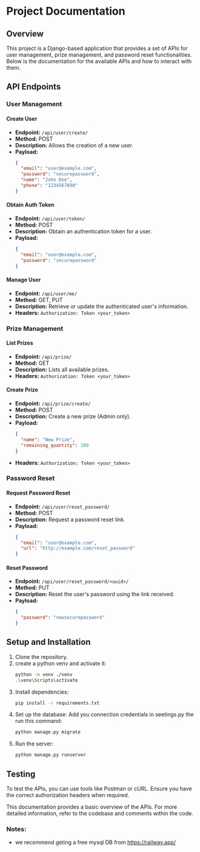 # Project Documentation

## Overview
This project is a Django-based application that provides a set of APIs for user management, prize management, and password reset functionalities. Below is the documentation for the available APIs and how to interact with them.

## API Endpoints

### User Management

#### Create User
- **Endpoint:** `/api/user/create/`
- **Method:** POST
- **Description:** Allows the creation of a new user.
- **Payload:**
  ```json
  {
    "email": "user@example.com",
    "password": "securepassword",
    "name": "John Doe",
    "phone": "1234567890"
  }
  ```

#### Obtain Auth Token
- **Endpoint:** `/api/user/token/`
- **Method:** POST
- **Description:** Obtain an authentication token for a user.
- **Payload:**
  ```json
  {
    "email": "user@example.com",
    "password": "securepassword"
  }
  ```

#### Manage User
- **Endpoint:** `/api/user/me/`
- **Method:** GET, PUT
- **Description:** Retrieve or update the authenticated user's information.
- **Headers:** `Authorization: Token <your_token>`

### Prize Management

#### List Prizes
- **Endpoint:** `/api/prize/`
- **Method:** GET
- **Description:** Lists all available prizes.
- **Headers:** `Authorization: Token <your_token>`

#### Create Prize
- **Endpoint:** `/api/prize/create/`
- **Method:** POST
- **Description:** Create a new prize (Admin only).
- **Payload:**
  ```json
  {
    "name": "New Prize",
    "remaining_quantity": 100
  }
  ```
- **Headers:** `Authorization: Token <your_token>`

### Password Reset

#### Request Password Reset
- **Endpoint:** `/api/user/reset_password/`
- **Method:** POST
- **Description:** Request a password reset link.
- **Payload:**
  ```json
  {
    "email": "user@example.com",
    "url": "http://example.com/reset_password"
  }
  ```

#### Reset Password
- **Endpoint:** `/api/user/reset_password/<uuid>/`
- **Method:** PUT
- **Description:** Reset the user's password using the link received.
- **Payload:**
  ```json
  {
    "password": "newsecurepassword"
  }
  ```

## Setup and Installation

1. Clone the repository.
2. create a python venv and activate it:
   ```bash
   python -m venv ./venv
   .\venv\Scripts\activate
   ```
3. Install dependencies:
   ```bash
   pip install -r requirements.txt
   ```
4. Set up the database:
   Add you connection credentials in seetings.py the run this command:
   ```bash
   python manage.py migrate
   ```
5. Run the server:
   ```bash
   python manage.py runserver
   ```

## Testing

To test the APIs, you can use tools like Postman or cURL. Ensure you have the correct authorization headers when required.

This documentation provides a basic overview of the APIs. For more detailed information, refer to the codebase and comments within the code.

### Notes:
  - we recommend geting a free mysql DB from https://railway.app/ 